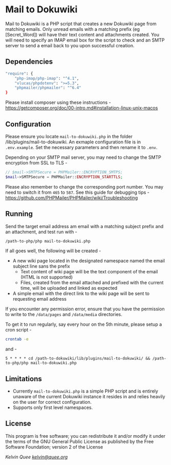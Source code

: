 # Mail to Dokuwiki

Mail to Dokuwiki is a PHP script that creates a new Dokuwiki page from matching emails. Only unread emails with a matching prefix (eg [Secret_Word]) will have their text content and attachments created. You will need to specify an IMAP email box for the script to check and an SMTP server to send a email back to you upon successful creation.

## Dependencies

```bash
"require": {
    "php-imap/php-imap": "^4.1",
    "vlucas/phpdotenv": ">=5.3",
    "phpmailer/phpmailer": "^6.4"
}
```

Please install composer using these instructions - https://getcomposer.org/doc/00-intro.md#installation-linux-unix-macos


## Configuration

Please ensure you locate `mail-to-dokuwiki.php` in the folder /lib/plugins/mail-to-dokuwiki. An exmaple configuration file is in `.env.example`. Set the necessary parameters and then rename it to `.env`.

Depending on your SMTP mail server, you may need to change the SMTP encryption from SSL to TLS -

```php
// $mail->SMTPSecure = PHPMailer::ENCRYPTION_SMTPS;
$mail->SMTPSecure = PHPMailer::ENCRYPTION_STARTTLS;
```

Please also remember to change the corresponding port number. You may need to switch it from `465` to `587`. See this guide for debugging tips - https://github.com/PHPMailer/PHPMailer/wiki/Troubleshooting

## Running

Send the target email address am email with a matching subject prefix and an attachment, and test run with -

```bash
/path-to-php/php mail-to-dokuwiki.php
```

If all goes well, the following will be created -

* A new wiki page located in the designated namespace named the email subject line sans the prefix
	* Text content of wiki page will be the text component of the email (HTML is not supported)
	* Files, created from the email attached and prefixed with the current time, will be uploaded and linked as expected 
* A simple email with the direct link to the wiki page will be sent to requesting email address 

If you encounter any permission error, ensure that you have the permission to write to the `/data/pages` and `/data/media` directories.

To get it to run regularly, say every hour on the 5th minute, please setup a cron script -

```bash
crontab -e
```

and -

```
5 * * * * cd /path-to-dokuwiki/lib/plugins/mail-to-dokuwiki/ && /path-to-php/php mail-to-dokuwiki.php
```

## Limitations

* Currently `mail-to-dokuwiki.php` is a simple PHP script and is entirely unaware of the current Dokuwiki instance it resides in and relies heavily on the user for correct configuration.
* Supports only first level namespaces.

## License

This program is free software; you can redistribute it and/or modify
it under the terms of the GNU General Public License as published by
the Free Software Foundation; version 2 of the License


*Kelvin Quee <kelvin@quee.org>*

